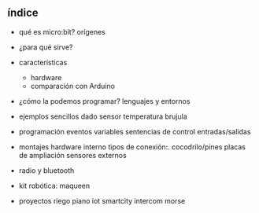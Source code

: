 ## índice

* qué es micro:bit?
  orígenes
* ¿para qué sirve?
* características 
    * hardware
    * comparación con Arduino
* ¿cómo la podemos programar?
   lenguajes y entornos

* ejemplos sencillos
  dado
  sensor temperatura
  brujula
* programación
  eventos
  variables
  sentencias de control
  entradas/salidas
* montajes
  hardware interno
  tipos de conexión:. cocodrilo/pines
  placas de ampliación
 sensores externos
* radio y bluetooth
* kit robótica: maqueen
* proyectos
riego
piano
iot
smartcity
intercom morse


